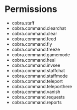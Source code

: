 # Permissions
- cobra.staff
- cobra.command.clearchat
- cobra.command.clear
- cobra.command.feed
- cobra.command.fly
- cobra.command.freeze
- cobra.command.gamemode
- cobra.command.heal
- cobra.command.invsee
- cobra.command.staffchat
- cobra.command.staffmode
- cobra.command.teleport
- cobra.command.teleporthere
- cobra.command.vanish
- cobra.command.requests
- cobra.command.reports
